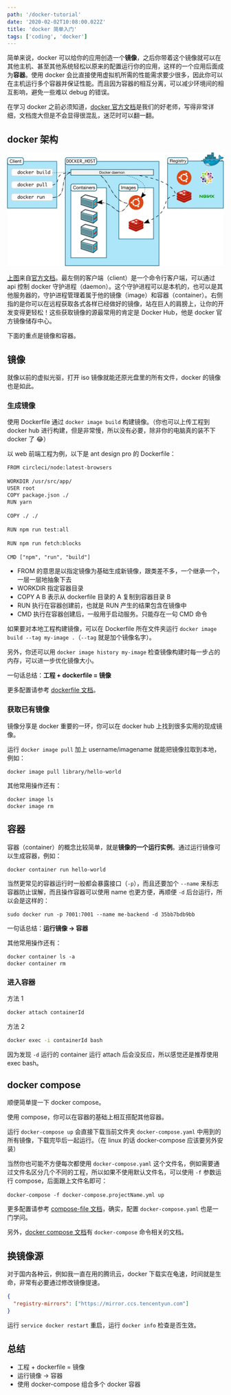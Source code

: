 ```yaml
---
path: '/docker-tutorial'
date: '2020-02-02T10:08:00.022Z'
title: 'docker 简单入门'
tags: ['coding', 'docker']
---
```


简单来说，docker 可以给你的应用创造一个**镜像**，之后你带着这个镜像就可以在其他主机、甚至其他系统轻松以原来的配置运行你的应用，这样的一个应用后面成为**容器**。使用 docker 会比直接使用虚拟机所需的性能需求要少很多，因此你可以在主机运行多个容器并保证性能。而且因为容器的相互分离，可以减少环境间的相互影响，避免一些难以 debug 的错误。

在学习 docker 之前必须知道，[docker 官方文档](https://docs.docker.com/)是我们的好老师，写得非常详细，文档庞大但是不会显得很混乱，迷茫时可以翻一翻。

## docker 架构

![docker 架构](architecture.svg)

[上图](https://docs.docker.com/engine/images/architecture.svg)来自[官方文档](https://docs.docker.com/engine/docker-overview/)。最左侧的客户端（client）是一个命令行客户端，可以通过 api 控制 docker 守护进程（daemon）。这个守护进程可以是本机的，也可以是其他服务器的，守护进程管理着属于他的镜像（image）和容器（container）。右侧指的是你可以在远程获取各式各样已经做好的镜像，站在巨人的肩膀上，让你的开发变得更轻松！这些获取镜像的源最常用的肯定是 Docker Hub，他是 docker 官方镜像储存中心。

下面的重点是镜像和容器。

## 镜像

就像以前的虚拟光驱，打开 iso 镜像就能还原光盘里的所有文件，docker 的镜像也是如此。

### 生成镜像

使用 Dockerfile 通过 `docker image build` 构建镜像。（你也可以上传工程到 docker hub 进行构建，但是非常慢，所以没有必要，除非你的电脑真的装不下 docker 了 😂）

以 web 前端工程为例，以下是 ant design pro 的 Dockerfile：

```
FROM circleci/node:latest-browsers

WORKDIR /usr/src/app/
USER root
COPY package.json ./
RUN yarn

COPY ./ ./

RUN npm run test:all

RUN npm run fetch:blocks

CMD ["npm", "run", "build"]
```

- FROM 的意思是以指定镜像为基础生成新镜像，跟类差不多，一个继承一个，一层一层地抽象下去
- WORKDIR 指定容器目录
- COPY A B 表示从 dockerfile 目录的 A 复制到容器目录 B
- RUN 执行在容器创建前，也就是 RUN 产生的结果包含在镜像中
- CMD 执行在容器创建后，一般用于启动服务。只能存在一句 CMD 命令

如果要对本地工程构建镜像，可以在 Dockerfile 所在文件夹运行 `docker image build --tag my-image .`（`--tag` 就是加个镜像名字）。

另外，你还可以用 `docker image history my-image` 检查镜像构建时每一步占的内存，可以进一步优化镜像大小。

一句话总结：**工程 + dockerfile = 镜像**

更多配置请参考 [dockerfile 文档](https://docs.docker.com/engine/reference/builder/)。

### 获取已有镜像

镜像分享是 docker 重要的一环，你可以在 docker hub 上找到很多实用的现成镜像。

运行 `docker image pull` 加上 username/imagename 就能把镜像拉取到本地，例如：

```
docker image pull library/hello-world
```

其他常用操作还有：

```
docker image ls
docker image rm
```

## 容器

容器（container）的概念比较简单，就是**镜像的一个运行实例**。通过运行镜像可以生成容器，例如：

```
docker container run hello-world
```

当然更常见的容器运行时一般都会暴露接口（`-p`），而且还要加个 `--name` 来标志容器防止误解，而且操作容器可以使用 name 也更方便，再顺便 `-d` 后台运行，所以会是这样的：

```
sudo docker run -p 7001:7001 --name me-backend -d 35bb7bdb9bb
```

一句话总结：**运行镜像 → 容器**

其他常用操作还有：

```
docker container ls -a
docker container rm
```

### 进入容器

方法 1

```bash
docker attach containerId
```

方法 2

```bash
docker exec -i containerId bash
```

因为发现 `-d` 运行的 container 运行 attach 后会没反应，所以感觉还是推荐使用 exec bash。

## docker compose

顺便简单提一下 docker compose。

使用 compose，你可以在容器的基础上相互搭配其他容器。

运行 `docker-compose up` 会直接下载当前文件夹 `docker-compose.yaml` 中用到的所有镜像，下载完毕后一起运行。（在 linux 的话 docker-compose 应该要另外安装）

当然你也可能不方便每次都使用 `docker-compose.yaml` 这个文件名，例如需要通过文件名区分几个不同的工程，所以如果不使用默认文件名，可以使用 `-f` 参数运行 compose，后面跟上文件名即可：

`docker-compose -f docker-compose.projectName.yml up`

更多配置请参考 [compose-file 文档](https://docs.docker.com/compose/compose-file/)，确实，配置 `docker-compose.yaml` 也是一门学问。

另外，[docker compose 文档](https://docs.docker.com/compose/reference/overview/)有 `docker-compose` 命令相关的文档。

## 换镜像源

对于国内各种云，例如我一直在用的腾讯云，docker 下载实在龟速，时间就是生命，非常有必要通过修改镜像提速。

```json:title=/etc/docker/daemon.json
{
  "registry-mirrors": ["https://mirror.ccs.tencentyun.com"]
}
```

运行 `service docker restart` 重启，运行 `docker info` 检查是否生效。

## 总结

- 工程 + dockerfile = 镜像
- 运行镜像 → 容器
- 使用 docker-compose 组合多个 docker 容器